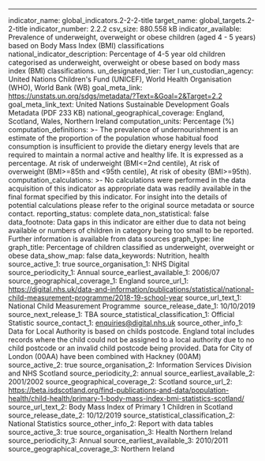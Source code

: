 ---
indicator_name: global_indicators.2-2-2-title
target_name: global_targets.2-2-title
indicator_number: 2.2.2
csv_size: 880.558 kB
indicator_available: Prevalence of underweight, overweight or obese children (aged 4 - 5 years) based on Body Mass Index (BMI) classifications
national_indicator_description: Percentage of 4-5 year old children categorised as underweight, overweight or obese based on body mass index (BMI) classifications.
un_designated_tier: Tier I
un_custodian_agency: United Nations Children's Fund (UNICEF), World Health Organisation (WHO), World Bank (WB)
goal_meta_link: https://unstats.un.org/sdgs/metadata/?Text=&Goal=2&Target=2.2
goal_meta_link_text: United Nations Sustainable Development Goals Metadata (PDF 233 KB)
national_geographical_coverage: England, Scotland, Wales, Northern Ireland
computation_units: Percentage (%)
computation_definitions: >-
  The prevalence of undernourishment is an estimate of the proportion of the population whose habitual food consumption is insufficient to provide the dietary energy levels that are required to maintain a normal active and healthy life. It is expressed as a percentage. At risk of
  underweight (BMI<=2nd centile), At risk of overweight (BMI>=85th and <95th centile), At risk of obesity (BMI>=95th).
computation_calculations: >-
  No calculations were performed in the data acquisition of this indicator as appropriate data was readily available in the final format specified by this indicator. For insight into the details of potential calculations please refer to the original source metadata or source contact.
reporting_status: complete
data_non_statistical: false
data_footnote: Data gaps in this indicator are either due to data not being available or numbers of children in category being too small to be reported. Further information is available from data sources
graph_type: line
graph_title: Percentage of children classified as underweight, overweight or obese
data_show_map: false
data_keywords: Nutrition, health
source_active_1: true
source_organisation_1: NHS Digital
source_periodicity_1: Annual
source_earliest_available_1: 2006/07
source_geographical_coverage_1: England
source_url_1: https://digital.nhs.uk/data-and-information/publications/statistical/national-child-measurement-programme/2018-19-school-year
source_url_text_1: National Child Measurement Programme 
source_release_date_1: 10/10/2019
source_next_release_1: TBA
source_statistical_classification_1: Official Statistic
source_contact_1: enquiries@digital.nhs.uk
source_other_info_1: Data for Local Authority is based on childs postcode. England total includes records where the child could not be assigned to a local authority due to no child postcode or an invalid child postcode being provided. Data for City of London (00AA) have been combined with Hackney (00AM)
source_active_2: true
source_organisation_2: Information Services Division and NHS Scotland 
source_periodicity_2: annual 
source_earliest_available_2: 2001/2002
source_geographical_coverage_2: Scotland 
source_url_2: https://beta.isdscotland.org/find-publications-and-data/population-health/child-health/primary-1-body-mass-index-bmi-statistics-scotland/
source_url_text_2: Body Mass Index of Primary 1 Children in Scotland 
source_release_date_2: 10/12/2019
source_statistical_classification_2: National Statistics
source_other_info_2: Report with data tables 
source_active_3: true
source_organisation_3: Health Northern Ireland 
source_periodicity_3: Annual 
source_earliest_available_3: 2010/2011
source_geographical_coverage_3: Northern Ireland 
